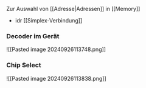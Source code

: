 Zur Auswahl von [[Adresse|Adressen]] in [[Memory]]

- idr [[Simplex-Verbindung]]



### Decoder im Gerät
![[Pasted image 20240926113748.png]]

### Chip Select

![[Pasted image 20240926113838.png]]